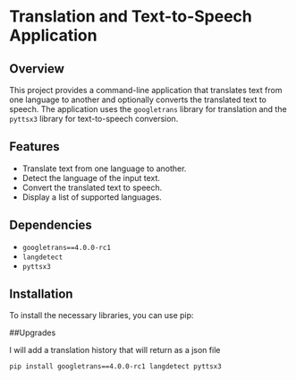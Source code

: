 # Translation and Text-to-Speech Application

## Overview

This project provides a command-line application that translates text from one language to another and optionally converts the translated text to speech. The application uses the `googletrans` library for translation and the `pyttsx3` library for text-to-speech conversion.

## Features

- Translate text from one language to another.
- Detect the language of the input text.
- Convert the translated text to speech.
- Display a list of supported languages.

## Dependencies

- `googletrans==4.0.0-rc1`
- `langdetect`
- `pyttsx3`

## Installation

To install the necessary libraries, you can use pip:

##Upgrades

I will add a translation history that will return as a json file

```bash
pip install googletrans==4.0.0-rc1 langdetect pyttsx3
```

